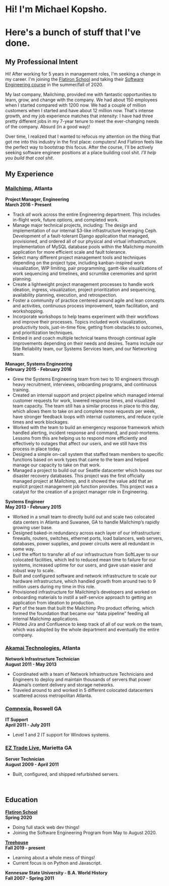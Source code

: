 # Hi! I'm Michael Kopsho. 
# Here's a bunch of stuff that I've done.
## My Professional Intent
Hi! After working for 5 years in management roles, I'm seeking a change in my career. I'm joining the [Flatiron School](https://flatironschool.com) and taking their [Software Engineering course](https://flatironschool.com/career-courses/coding-bootcamp/atlanta#curriculum) in the summer/fall of 2020.

My last company, Mailchimp, provided me with fantastic opportunities to learn, grow, and change with the company. We had about 150 employees when I started compared with 1200 now. We had a couple of million customers when I started and have about 12 million now. That's intense growth, and my job experience matches that intensity: I have had three pretty different jobs in my 7-year tenure to meet the ever-changing needs of the company. Absurd (in a good way)!

Over time, I realized that I wanted to refocus my attention on the thing that got me into this industry in the first place: computers! And Flatiron feels like the perfect way to bootstrap this focus. After the course, I'll be actively seeking software engineer positions at a place building cool shit. _I'll help you build that cool shit_.

## My Experience

### [Mailchimp](https://mailchimp.com/), Atlanta 
**Project Manager, Engineering**<br>
**March 2016 - Present**
* Track _all_ work across the entire Engineering department. This includes in-flight work, future options, and completed work.
* Manage major technical projects, including:
   The design and implementation of our internal S3-like infrastructure leveraging Ceph. 
   Development of a fault-tolerant Django application that managed, provisioned, and ordered all of our physical and virtual infrastructure. 
   Implementation of MySQL database pools within the Mailchimp monolith application for more efficient scale and fault tolerance.
* Select many different project management tools and techniques depending on the project type, including kanban-inspired work visualization, WIP limiting, pair programming, gantt-like visualizations of work sequencing and timelines, and scrumlike ceremonies and sprint planning.
* Create a lightweight project management processes to handle work ideation, ingress, visualization, project prioritization and sequencing, availability planning, execution, and retrospection.
* Foster a community of practice centered around agile and lean concepts and activities, continuous process improvement, team facilitation, and workshopping.
* Incorporate workshops to help teams experiment with their workflows and improve their processes. Topics included work visualization, productivity tools, just-in-time flow, getting from obstacles to outcomes, and prioritization techniques.
* Embed in and coach multiple technical teams through continual agile improvements depending on their needs and desires. Teams include our Site Reliability team, our Systems Services team, and our Networking team.

**Manager, Systems Engineering**<br>
**February 2015 - February 2016**
* Grew the Systems Engineering team from two to 10 engineers through heavy recruitment, interviews, onboarding programs, and continuous training.
* Created an internal support and project pipeline which managed internal customer requests for work, lowered response times, and visualized team capacity. The team still has a similar process in place to this day, which allows them to take on and complete more requests per week, have stronger feedback loops with internal customers, and reduce cycle times and work blockages.
* Worked with the team to build an emergency response framework which handled alerting, incident response and command, and post-mortems. Lessons from this are helping us to respond more efficiently and effectively to outages that affect our users, and we still have this process in place today.
* Designed a simple on-call system that staffed team members to specific functions based on work types that came to the team and helped manage our capacity to take on that work.
* Managed a project to build out our Seattle datacenter which houses our disaster recovery databases. This project was the first officially managed project at Mailchimp, and it showed the value add that an explicit project management job function provides. This project was a catalyst for the creation of a project manager role in Engineering.

**Systems Engineer**<br>
**May 2013 - February 2015**
* Worked in a small team to directly build out and scale two colocated data centers in Atlanta and Suwanee, GA to handle Mailchimp’s rapidly growing user base.
* Designed baked-in redundancy across each layer of our infrastructure: firewalls, routers, switches, ethernet ports, load balancers, web servers, databases, power supplies, and power circuits were all redundant in some way.
* Led the effort to transfer all of our infrastructure from SoftLayer to our colocated facilities, which led to reduced mean time to failure for our systems, increased uptime for our users, and gave usan easier and robust way to scale.
* Built and configured software and network infrastructure to scale our hardware infrastructure, which handled growth from around two to 9 million users during my time in this role.
* Provisioned infrastructure for Mailchimp’s developers and worked on onboarding materials to instill a self-service approach to getting an application from ideation to production.
* Part of the team that built the Mailchimp Pro product offering, which formed the foundation that became our “data pipeline” feeding all internal Mailchimp applications.
* Piloted Jira and Confluence to keep track of all of our work on the team, which was adopted by the whole department and eventually the entire company.

### [Akamai Technologies](https://akamai.com/), Atlanta
**Network Infrastructure Technician**<br>
**August 2011 - May 2013**
* Coordinated with a team of Network Infrastructure Technicians and Engineers to deploy and maintain thousands of servers that power Akamai’s content delivery and storage networks.
* Traveled around to and worked in 5 different colocated datacenters scattered across metropolitan Atlanta.

### [Comnexia](https://www.comnexia.com/), Roswell GA
**IT Support**<br>
**April 2011 - July 2011**
* Level 1 and 2 IT support for Windows systems.

### [EZ Trade Live](http://www.eztradelive.com/), Marietta GA
**Server Technician**<br>
**August 2009 - April 2011**
* Built, configured, and shipped refurbished servers.
<br>

## Education
**[Flatiron School](https://flatironschool.com)**<br>
**Spring 2020**
* Doing full stack web dev things!
* Joining the Software Engineering Program from May to August 2020.

**[Treehouse](https://teamtreehouse.com/mkopsho)**<br>
**Fall 2019 - present**
* Learning about a whole mess of things!
* Current focus is on Python and Javascript.

**Kennesaw State University - B.A. World History**<br>
**Fall 2007 - Spring 2011**
